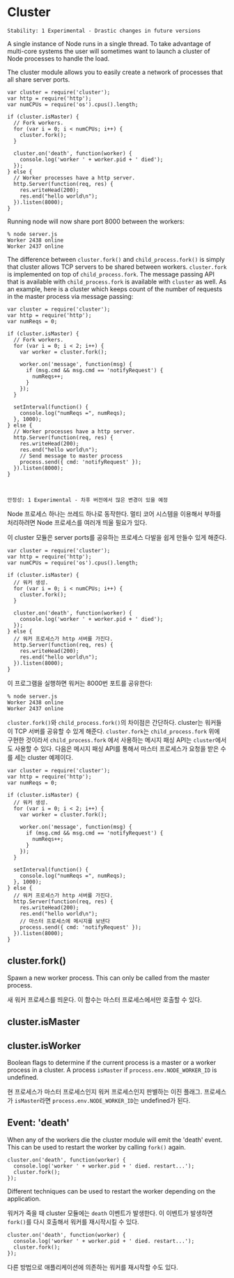 # Cluster

    Stability: 1 Experimental - Drastic changes in future versions

A single instance of Node runs in a single thread. To take advantage of
multi-core systems the user will sometimes want to launch a cluster of Node
processes to handle the load.

The cluster module allows you to easily create a network of processes that
all share server ports.

    var cluster = require('cluster');
    var http = require('http');
    var numCPUs = require('os').cpus().length;

    if (cluster.isMaster) {
      // Fork workers.
      for (var i = 0; i < numCPUs; i++) {
        cluster.fork();
      }

      cluster.on('death', function(worker) {
        console.log('worker ' + worker.pid + ' died');
      });
    } else {
      // Worker processes have a http server.
      http.Server(function(req, res) {
        res.writeHead(200);
        res.end("hello world\n");
      }).listen(8000);
    }

Running node will now share port 8000 between the workers:

    % node server.js
    Worker 2438 online
    Worker 2437 online

The difference between `cluster.fork()` and `child_process.fork()` is simply
that cluster allows TCP servers to be shared between workers. `cluster.fork`
is implemented on top of `child_process.fork`. The message passing API that
is available with `child_process.fork` is available with `cluster` as well.
As an example, here is a cluster which keeps count of the number of requests
in the master process via message passing:

    var cluster = require('cluster');
    var http = require('http');
    var numReqs = 0;

    if (cluster.isMaster) {
      // Fork workers.
      for (var i = 0; i < 2; i++) {
        var worker = cluster.fork();

        worker.on('message', function(msg) {
          if (msg.cmd && msg.cmd == 'notifyRequest') {
            numReqs++;
          }
        });
      }

      setInterval(function() {
        console.log("numReqs =", numReqs);
      }, 1000);
    } else {
      // Worker processes have a http server.
      http.Server(function(req, res) {
        res.writeHead(200);
        res.end("hello world\n");
        // Send message to master process
        process.send({ cmd: 'notifyRequest' });
      }).listen(8000);
    }



    안정성: 1 Experimental - 차후 버전에서 많은 변경이 있을 예정

Node 프로세스 하나는 쓰레드 하나로 동작한다. 멀티 코어 시스템을 이용해서 부하를 처리하려면 Node 프로세스를 여러개 띄울 필요가 있다.

이 cluster 모듈은 server ports를 공유하는 프로세스 다발을 쉽게 만들수 있게 해준다.

    var cluster = require('cluster');
    var http = require('http');
    var numCPUs = require('os').cpus().length;

    if (cluster.isMaster) {
      // 워커 생성.
      for (var i = 0; i < numCPUs; i++) {
        cluster.fork();
      }

      cluster.on('death', function(worker) {
        console.log('worker ' + worker.pid + ' died');
      });
    } else {
      // 워커 프로세스가 http 서버를 가진다.
      http.Server(function(req, res) {
        res.writeHead(200);
        res.end("hello world\n");
      }).listen(8000);
    }

이 프로그램을 실행하면 워커는 8000번 포트를 공유한다:

    % node server.js
    Worker 2438 online
    Worker 2437 online

`cluster.fork()`와 `child_process.fork()`의 차이점은 간단하다. cluster는 워커들이 TCP 서버를 공유할 수 있게 해준다. `cluster.fork`는 `child_process.fork` 위에 구현한 것이라서 `child_process.fork` 에서 사용하는 메시지 패싱 API는 `cluster`에서도 사용할 수 있다. 다음은 메시지 패싱 API를 통해서 마스터 프로세스가 요청을 받은 수를 세는 cluster 예제이다.

    var cluster = require('cluster');
    var http = require('http');
    var numReqs = 0;

    if (cluster.isMaster) {
      // 워커 생성.
      for (var i = 0; i < 2; i++) {
        var worker = cluster.fork();

        worker.on('message', function(msg) {
          if (msg.cmd && msg.cmd == 'notifyRequest') {
            numReqs++;
          }
        });
      }

      setInterval(function() {
        console.log("numReqs =", numReqs);
      }, 1000);
    } else {
      // 워커 프로세스가 http 서버를 가진다.
      http.Server(function(req, res) {
        res.writeHead(200);
        res.end("hello world\n");
        // 마스터 프로세스에 메시지를 보낸다
        process.send({ cmd: 'notifyRequest' });
      }).listen(8000);
    }



## cluster.fork()

Spawn a new worker process. This can only be called from the master process.

새 워커 프로세스를 띄운다. 이 함수는 마스터 프로세스에서만 호출할 수 있다.

## cluster.isMaster
## cluster.isWorker

Boolean flags to determine if the current process is a master or a worker
process in a cluster. A process `isMaster` if `process.env.NODE_WORKER_ID`
is undefined.

현 프로세스가 마스터 프로세스인지 워커 프로세스인지 판별하는 이진 플래그. 프로세스가 `isMaster`라면 `process.env.NODE_WORKER_ID`는 undefined가 된다.

## Event: 'death'

When any of the workers die the cluster module will emit the 'death' event.
This can be used to restart the worker by calling `fork()` again.

    cluster.on('death', function(worker) {
      console.log('worker ' + worker.pid + ' died. restart...');
      cluster.fork();
    });

Different techniques can be used to restart the worker depending on the
application.

워커가 죽을 때 cluster 모듈에는 `death` 이벤트가 발생한다. 이 이벤트가 발생하면 `fork()`를 다시 호출해서 워커를 재시작시킬 수 있다.

    cluster.on('death', function(worker) {
      console.log('worker ' + worker.pid + ' died. restart...');
      cluster.fork();
    });

다른 방법으로 애플리케이션에 의존하는 워커를 재시작할 수도 있다.
